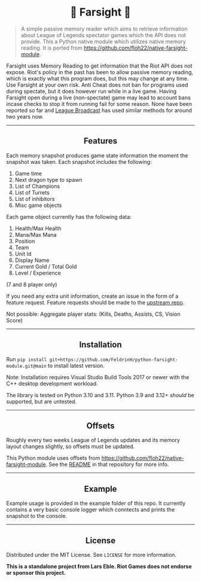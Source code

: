<!-- PROJECT SHIELDS -->
<!--
*** I'm using markdown "reference style" links for readability.
*** Reference links are enclosed in brackets [ ] instead of parentheses ( ).
*** See the bottom of this document for the declaration of the reference variables
*** for contributors-url, forks-url, etc. This is an optional, concise syntax you may use.
*** https://www.markdownguide.org/basic-syntax/#reference-style-links
-->

<h1 align="center">🔭 Farsight 🔭</h1>

>A simple passive memory reader which aims to retrieve information about League of Legends spectator games which the API does not provide.
This a Python native module which utilizes native memory reading. It is ported from https://github.com/floh22/native-farsight-module.

Farsight uses Memory Reading to get information that the Riot API does not expose. Riot's policy in the past has been to allow passive memory reading, which is exactly what this program does, but this may change at any time.
Use Farsight at your own risk. Anti Cheat does not ban for programs used during spectate, but it does however run while in a live game. Having Farsight open
during a live (non-spectate) game may lead to account bans incase checks to stop it from running fail for some reason. None have been reported so far and [League Broadcast](https://github.com/floh22/LeagueBroadcast) has used similar methods for around two years now.

---

<h2 align="center">Features </h2>


<p align="left">Each memory snapshot produces game state information the moment the snapshot was taken. Each snapshot includes the following:<p>

1. Game time
2. Next dragon type to spawn
3. List of Champions
4. List of Turrets
5. List of inhibitors
6. Misc game objects


<p align="left">Each game object currently has the following data:<p>

1. Health/Max Health
2. Mana/Max Mana
3. Position
4. Team
5. Unit Id
6. Display Name
7. Current Gold / Total Gold
8. Level / Experience

(7 and 8 player only)

If you need any extra unit information, create an issue in the form of a feature request. Feature requests should be made to the [upstream repo](https://github.com/floh22/native-farsight-module).
<p align="left">Not possible: Aggregate player stats: (Kills, Deaths, Assists, CS, Vision Score)<p>

---

<h2 align="center">Installation</h2>

Run `pip install git+https://github.com/FeldrinH/python-farsight-module.git@main` to install latest version.

Note: Installation requires Visual Studio Build Tools 2017 or newer with the C++ desktop development workload.

The library is tested on Python 3.10 and 3.11. Python 3.9 and 3.12+ *should* be supported, but are untested.

---

<h2 align="center">Offsets</h2>

Roughly every two weeks League of Legends updates and its memory layout changes slightly, so offsets must be updated.

This Python module uses offsets from https://github.com/floh22/native-farsight-module. See the [README](https://github.com/floh22/native-farsight-module#offsets) in that repository for more info.


---

<h2 align="center">Example</h2>

Example usage is provided in the example folder of this repo. It currently contains a very basic console logger which conntects and prints the snapshot to the console.


---

<!-- LICENSE -->
<h2 align="center">License</h2>

Distributed under the MIT License. See `LICENSE` for more information.

__This is a standalone project from Lars Eble. Riot Games does not endorse or sponsor this project.__

<!-- MARKDOWN LINKS & IMAGES -->
<!-- https://www.markdownguide.org/basic-syntax/#reference-style-links -->
[contributors-shield]: https://img.shields.io/github/contributors/floh22/native-farsight-module.svg?style=for-the-badge
[contributors-url]: https://github.com/floh22/native-farsight-module/graphs/contributors
[forks-shield]: https://img.shields.io/github/forks/floh22/native-farsight-module.svg?style=for-the-badge
[forks-url]: https://github.com/floh22/native-farsight-module/network/members
[stars-shield]: https://img.shields.io/github/stars/floh22/native-farsight-module.svg?style=for-the-badge
[stars-url]: https://github.com/floh22/native-farsight-module/stargazers
[issues-shield]: https://img.shields.io/github/issues/floh22/native-farsight-module.svg?style=for-the-badge
[issues-url]: https://github.com/floh22/native-farsight-module/issues
[license-shield]: https://img.shields.io/github/license/floh22/native-farsight-module.svg?style=for-the-badge
[license-url]: https://github.com/floh22/native-farsight-module/blob/master/LICENSE
[donate-paypal]: https://img.shields.io/badge/Paypal-Donate-blueviolet?style=for-the-badge&logo=paypal
